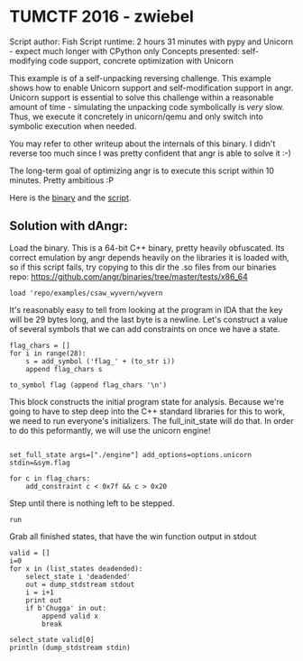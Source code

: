 # TUMCTF 2016 - zwiebel
   Script author: Fish
   Script runtime: 2 hours 31 minutes with pypy and Unicorn - expect much longer with CPython only
   Concepts presented: self-modifying code support, concrete optimization with Unicorn

This example is of a self-unpacking reversing challenge. This example shows how
to enable Unicorn support and self-modification support in angr. Unicorn support
is essential to solve this challenge within a reasonable amount of time -
simulating the unpacking code symbolically is *very* slow. Thus, we execute it
concretely in unicorn/qemu and only switch into symbolic execution when needed.

You may refer to other writeup about the internals of this binary. I didn't
reverse too much since I was pretty confident that angr is able to solve it :-)

The long-term goal of optimizing angr is to execute this script within 10
minutes. Pretty ambitious :P

Here is the [binary](https://github.com/angr/angr-examples/tree/master/examples/tumctf2016_zwiebel/zwiebel) and the [script](https://github.com/angr/angr-examples/tree/master/examples/tumctf2016_zwiebel/solve.py).

## Solution with dAngr:
Load the binary. This is a 64-bit C++ binary, pretty heavily obfuscated.
Its correct emulation by angr depends heavily on the libraries it is loaded with,
so if this script fails, try copying to this dir the .so files from our binaries repo: https://github.com/angr/binaries/tree/master/tests/x86_64

```    
load 'repo/examples/csaw_wyvern/wyvern

```
It's reasonably easy to tell from looking at the program in IDA that the key will be 29 bytes long, and the last byte is a newline. Let's construct a value of several symbols that we can add constraints on once we have a state.
```
flag_chars = []
for i in range(28):
    s = add_symbol ('flag_' + (to_str i)) 
    append flag_chars s

to_symbol flag (append flag_chars '\n')

```
This block constructs the initial program state for analysis. Because we're going to have to step deep into the C++ standard libraries for this to work, we need to run everyone's initializers. The full_init_state will do that. In order to do this peformantly, we will use the unicorn engine!
```

set_full_state args=["./engine"] add_options=options.unicorn stdin=&sym.flag

for c in flag_chars:
    add_constraint c < 0x7f && c > 0x20
```
Step until there is nothing left to be stepped.

```
run
```
Grab all finished states, that have the win function output in stdout
```
valid = []
i=0
for x in (list_states deadended):
    select_state i 'deadended'
    out = dump_stdstream stdout
    i = i+1
    print out
    if b'Chugga' in out:
        append valid x
        break

select_state valid[0]
println (dump_stdstream stdin)


```
